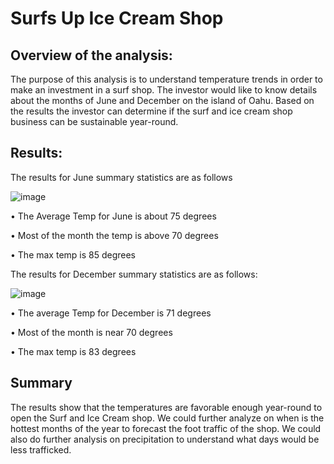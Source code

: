 # Surfs Up Ice Cream Shop

## Overview of the analysis: 
The purpose of this analysis is to understand temperature trends in order to make an investment in a surf shop. The investor would like to know details about the months of June and December on the island of Oahu. Based on the results the investor can determine if the surf and ice cream shop business can be sustainable year-round. 

## Results: 
The results for June summary statistics are as follows 

 ![image](https://user-images.githubusercontent.com/110510718/196102773-bab05059-91d0-4dc2-8445-31f729935f02.png)

•	The Average Temp for June is about 75 degrees

•	Most of the month the temp is above 70 degrees

•	The max temp is 85 degrees 

The results for December summary statistics are as follows:
 
 ![image](https://user-images.githubusercontent.com/110510718/196102802-48ecc3fb-d28c-48b2-ac61-83ac0888f12b.png)

•	The average Temp for December is 71 degrees 

•	Most of the month is near 70 degrees

•	The max temp is 83 degrees

## Summary
The results show that the temperatures are favorable enough year-round to open the Surf and Ice Cream shop. We could further analyze on when is the hottest months of the year to forecast the foot traffic of the shop. We could also do further analysis on precipitation to understand what days would be less trafficked.  
